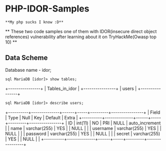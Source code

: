 # PHP-IDOR-Samples

``
**My php sucks I know :D**
``

**
These two code samples one of them with IDOR(insecure direct object references) vulnerability after learning about it on TryHackMe(Owasp top 10)
**

## Data Scheme

Database name - idor;

``sql
MariaDB [idor]> show tables;
``

+----------------+
| Tables_in_idor |
+----------------+
| users          |
+----------------+


``sql
MariaDB [idor]> describe users;
``

+----------+--------------+------+-----+---------+----------------+
| Field    | Type         | Null | Key | Default | Extra          |
+----------+--------------+------+-----+---------+----------------+
| ID       | int(11)      | NO   | PRI | NULL    | auto_increment |
| name     | varchar(255) | YES  |     | NULL    |                |
| username | varchar(255) | YES  |     | NULL    |                |
| password | varchar(255) | YES  |     | NULL    |                |
| secret   | varchar(255) | YES  |     | NULL    |                |
+----------+--------------+------+-----+---------+----------------+
